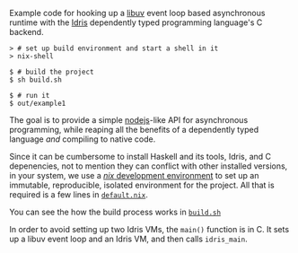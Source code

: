 Example code for hooking up a [libuv](http://libuv.org/) event loop based asynchronous runtime with the [Idris](http://www.idris-lang.org/) dependently typed programming language's C backend.

    > # set up build environment and start a shell in it
    > nix-shell

    $ # build the project
    $ sh build.sh

    $ # run it
    $ out/example1

The goal is to provide a simple [nodejs](https://nodejs.org)-like API for asynchronous programming, while reaping all the benefits of a dependently typed language _and_ compiling to native code.

Since it can be cumbersome to install Haskell and its tools, Idris, and C depenencies, not to mention they can conflict with other installed versions, in your system, we use a [*nix* development environment]() to set up an immutable, reproducible, isolated environment for the project. All that is required is a few lines in [`default.nix`](default.nix).

You can see the how the build process works in [`build.sh`](build.sh)

In order to avoid setting up two Idris VMs, the `main()` function is in C. It sets up a libuv event loop and an Idris VM, and then calls `idris_main`.

